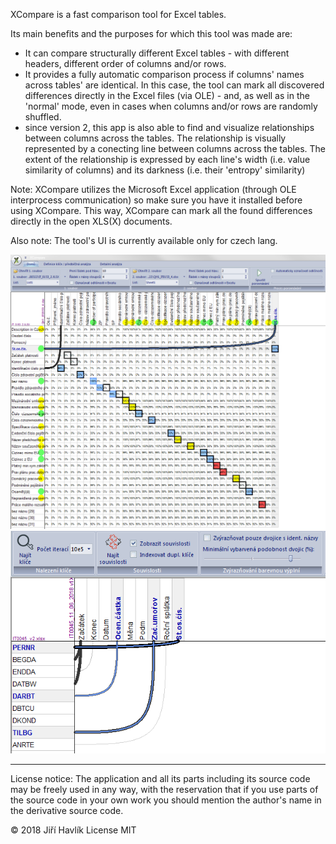 XCompare is a fast comparison tool for Excel tables.

Its main benefits and the purposes for which this tool was made are:
- It can compare structurally different Excel tables - with different headers, different order of columns and/or rows.
- It provides a fully automatic comparison process if columns' names across tables' are identical. In this case, the tool can mark all discovered differences directly in the Excel files (via OLE) - and, as well as in the 'normal' mode, even in cases when columns and/or rows are randomly shuffled.
- since version 2, this app is also able to find and visualize relationships between columns across the tables. The relationship is visually represented by a conecting line between columns across the tables. The extent of the relationship is expressed by each line's width (i.e. value similarity of columns) and its darkness (i.e. their 'entropy' similarity)

Note: XCompare utilizes the Microsoft Excel application (through OLE interprocess communication) so make sure you have it installed before using XCompare. This way, XCompare can mark all the found differences directly in the open XLS(X) documents. 

Also note: The tool's UI is currently available only for czech lang.


![alt text](XCompare/img/2018-08-05_20h29_41.png)
![alt text](XCompare/img/2018-08-05_21h23_02.png)


-------------------------------------------------------------------------------------------------------------------
License notice: The application and all its parts including its source code may be freely used in any way, with the reservation that if you use parts of the source code in your own work you should mention the author's name in the derivative source code.

© 2018 Jiří Havlík
License MIT
